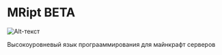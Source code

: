 # MRipt BETA
![Alt-текст](https://cdn.discordapp.com/attachments/1080179149068574840/1081465795185479740/image.png "logo")

Высокоуровневый язык програаммирования для майнкрафт серверов
